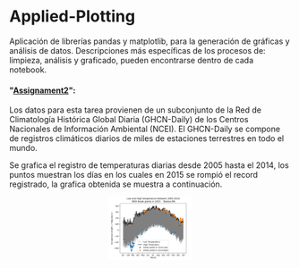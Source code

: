 # Applied-Plotting


Aplicación de librerías pandas y matplotlib, para la generación de gráficas y análisis de datos. Descripciones más específicas de los procesos de: limpieza, análisis y graficado, pueden encontrarse dentro de cada notebook.

#### "[Assignament2](https://github.com/Mahonry/Applied-Plotting/blob/master/Assignment2.ipynb)":

Los datos para esta tarea provienen de un subconjunto de la Red de Climatología Histórica Global Diaria (GHCN-Daily) de los Centros Nacionales de Información Ambiental (NCEI). El GHCN-Daily se compone de registros climáticos diarios de miles de estaciones terrestres en todo el mundo. 

Se grafica el registro de temperaturas diarias desde 2005  hasta el 2014, los puntos muestran los días en los cuales en 2015 se rompió el record registrado, la grafica obtenida se muestra a continuación.

<p align="center">
  <img src="./Assigment 2.png" width="150px">
</p>
